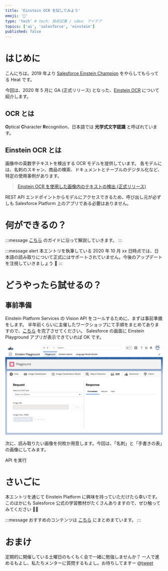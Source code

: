 ```yaml
---
title: 'Einstein OCR を試してみよう'
emoji: '🔎'
type: 'tech' # tech: 技術記事 / idea: アイデア
topics: ['ai', 'salesforce', 'einstein']
published: false
---
```


# はじめに

こんにちは。2019 年より [Salesforce Einstein Champion](https://www.salesforce.com/campaign/einstein-champions/trailblazers/#!page=1&sort=alphaSort&tags=architect_technical) をやらしてもらってる Heat です。

今回は、2020 年 5 月に GA (正式リリース) となった、[Einstein OCR](https://releasenotes.docs.salesforce.com/ja-jp/summer20/release-notes/rn_einstein_vision_ocr_ga.htm) について紹介します。

## OCR とは

**O**ptical **C**haracter **R**ecognition、日本語では **光学式文字認識** と呼ばれています。

## Einstein OCR とは

画像中の英数字テキストを検出する OCR モデルを提供しています。
各モデルには、名刺のスキャン、商品の検索、ドキュメントとテーブルのデジタル化など、特定の使用事例があります。

> [Einstein OCR を使用した画像内のテキストの検出 (正式リリース)](https://releasenotes.docs.salesforce.com/ja-jp/summer20/release-notes/rn_einstein_vision_ocr_ga.htm)

REST API エンドポイントからモデルにアクセスできるため、呼び出し元が必ずしも Salesforce Platform 上のアプリである必要はありません。

# 何ができるの？

:::message
[こちら](https://metamind.readme.io/docs/what-is-einstein-ocr) のガイドに沿って解説していきます。
:::

:::message alert
本エントリを執筆している 2020 年 10 月 xx 日時点では、日本語の読み取りについて正式にはサポートされていません。今後のアップデートを注視していきましょう 👀
:::

# どうやったら試せるの？

## 事前準備

Einstein Platform Services の Vision API をコールするために、まずは事前準備をします。
半年前くらいに主催したワークショップにて手順をまとめてありますので、[こちら](https://github.com/takahitomiyamoto/einstein-platform-services-basic/wiki/Prerequisite) を完了させてください。
Salesforce の画面に Einstein Playground アプリが表示できていれば OK です。

![Einstein Playground - OCR](https://raw.githubusercontent.com/takahitomiyamoto/zenn-art-einstein-ocr/main/articles/einstein-playground-ocr.png)

次に、読み取りたい画像を何枚か用意します。今回は、「名刺」と「手書きの表」の画像にしてみます。

API を実行

# さいごに

本エントリを通じて Einstein Platform に興味を持っていただけたら幸いです。
このほかにも Salesforce 公式の学習教材がたくさんありますので、ぜひ触ってみてください 💪🏽

:::message
おすすめのコンテンツは [こちら](https://trailhead.salesforce.com/ja/users/takahito0508/trailmixes/road-to-einstein-champion) にまとめまています。
:::

# おまけ

定期的に開催している土曜日のもくもく会で一緒に勉強しませんか？
一人で進めるもよし、私たちメンターに質問するもよし。お待ちしてますー
@[tweet](https://twitter.com/takahito0508/status/1315938589826379776)
